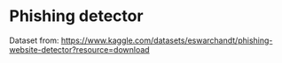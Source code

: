 # Phishing detector

Dataset from: https://www.kaggle.com/datasets/eswarchandt/phishing-website-detector?resource=download

